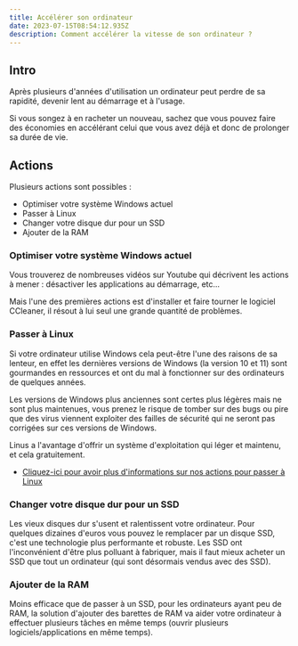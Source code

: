 ```yaml
---
title: Accélérer son ordinateur
date: 2023-07-15T08:54:12.935Z
description: Comment accélérer la vitesse de son ordinateur ?
---
```


## Intro

Après plusieurs d'années d'utilisation un ordinateur peut perdre de sa rapidité, devenir lent au démarrage et à l'usage.

Si vous songez à en racheter un nouveau, sachez que vous pouvez faire des économies en accélérant celui que vous avez déjà et donc de prolonger sa durée de vie.

## Actions

Plusieurs actions sont possibles :

* Optimiser votre système Windows actuel
* Passer à Linux
* Changer votre disque dur pour un SSD
* Ajouter de la RAM

### Optimiser votre système Windows actuel

Vous trouverez de nombreuses vidéos sur Youtube qui décrivent les actions à mener : désactiver les applications au démarrage, etc...

Mais l'une des premières actions est d'installer et faire tourner le logiciel CCleaner, il résout à lui seul une grande quantité de problèmes.

### Passer à Linux

Si votre ordinateur utilise Windows cela peut-être l'une des raisons de sa lenteur, en effet les dernières versions de Windows (la version 10 et 11) sont gourmandes en ressources et ont du mal à fonctionner sur des ordinateurs de quelques années.

Les versions de Windows plus anciennes sont certes plus légères mais ne sont plus maintenues, vous prenez le risque de tomber sur des bugs ou pire que des virus viennent exploiter des failles de sécurité qui ne seront pas corrigées sur ces versions de Windows.

Linus a l'avantage d'offrir un système d'exploitation qui léger et maintenu, et cela gratuitement.

* [Cliquez-ici pour avoir plus d'informations sur nos actions pour passer à Linux](/page/passez-votre-ordinateur-à-linux)

### Changer votre disque dur pour un SSD

Les vieux disques dur s'usent et ralentissent votre ordinateur. Pour quelques dizaines d'euros vous pouvez le remplacer par un disque SSD, c'est une technologie plus performante et robuste.
Les SSD ont l'inconvénient d'être plus polluant à fabriquer, mais il faut mieux acheter un SSD que tout un ordinateur (qui sont désormais vendus avec des SSD).

### Ajouter de la RAM

Moins efficace que de passer à un SSD, pour les ordinateurs ayant peu de RAM, la solution d'ajouter des barettes de RAM va aider votre ordinateur à effectuer plusieurs tâches en même temps (ouvrir plusieurs logiciels/applications en même temps).
